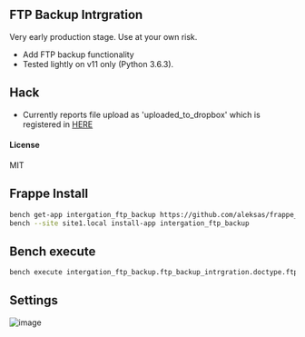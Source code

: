 ## FTP Backup Intrgration

Very early production stage. Use at your own risk.

- Add FTP backup functionality
- Tested lightly  on v11 only (Python 3.6.3).


## Hack

- Currently reports file upload as 'uploaded_to_dropbox' which is registered in [HERE](https://github.com/frappe/frappe/blob/version-11/frappe/core/doctype/file/file.json#L701)

#### License

MIT

## Frappe Install
```bash
bench get-app intergation_ftp_backup https://github.com/aleksas/frappe_ftp_backup_integration.git
bench --site site1.local install-app intergation_ftp_backup
```

## Bench execute

```bash
bench execute intergation_ftp_backup.ftp_backup_intrgration.doctype.ftp_backup_settings.ftp_backup_settings.take_backup_to_ftp
```

## Settings 

![image](https://user-images.githubusercontent.com/594470/68489590-161f2300-0250-11ea-9376-09100aac07e1.png)
